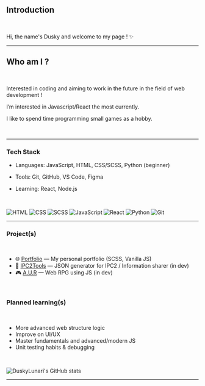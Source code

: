 


## Introduction 

<br>

Hi, the name's Dusky and welcome to my page ! ✨


--------------------------------------------------------------------------------------------------------------------------------------------------------------------------------

## Who am I ?

<br>

Interested in coding and aiming to work in the future in the field of web development !

I’m interested in Javascript/React the most currently.

I like to spend time programming small games as a hobby.

<br>

--------------------------------------------------------------------------------------------------------------------------------------------------------------------------------

### Tech Stack

- Languages: JavaScript, HTML, CSS/SCSS, Python (beginner)
- Tools: Git, GitHub, VS Code, Figma
- Learning: React, Node.js

  <br>

![HTML](https://img.shields.io/badge/HTML5-E34F26?style=for-the-badge&logo=html5&logoColor=white)
![CSS](https://img.shields.io/badge/CSS3-1572B6?style=for-the-badge&logo=css3&logoColor=white)
![SCSS](https://img.shields.io/badge/SCSS-CC6699?style=for-the-badge&logo=sass&logoColor=white)
![JavaScript](https://img.shields.io/badge/JavaScript-F7DF1E?style=for-the-badge&logo=javascript&logoColor=black)
![React](https://img.shields.io/badge/React-20232A?style=for-the-badge&logo=react&logoColor=61DAFB)
![Python](https://img.shields.io/badge/Python-3776AB?style=for-the-badge&logo=python&logoColor=white)
![Git](https://img.shields.io/badge/Git-F05032?style=for-the-badge&logo=git&logoColor=white)

--------------------------------------------------------------------------------------------------------------------------------------------------------------------------------

### Project(s)

<br>

- 🌐 [Portfolio](https://github.com/DuskyLunari/P12_Portfolio) — My personal portfolio (SCSS, Vanilla JS)  
- 🔧 [IPC2Tools](https://github.com/DuskyLunari/IPC2Tools) — JSON generator for IPC2 / Information sharer (in dev)
- 🎮 [A.U.R](https://github.com/DuskyLunari/IPC2Tools) — Web RPG using JS (in dev)  

<br>

### Planned learning(s)

<br>

- More advanced web structure logic
- Improve on UI/UX
- Master fundamentals and advanced/modern JS
- Unit testing habits & debugging 

<br>

![DuskyLunari's GitHub stats](https://github-readme-stats.vercel.app/api?username=DuskyLunari&show_icons=true&theme=radical)


--------------------------------------------------------------------------------------------------------------------------------------------------------------------------------
